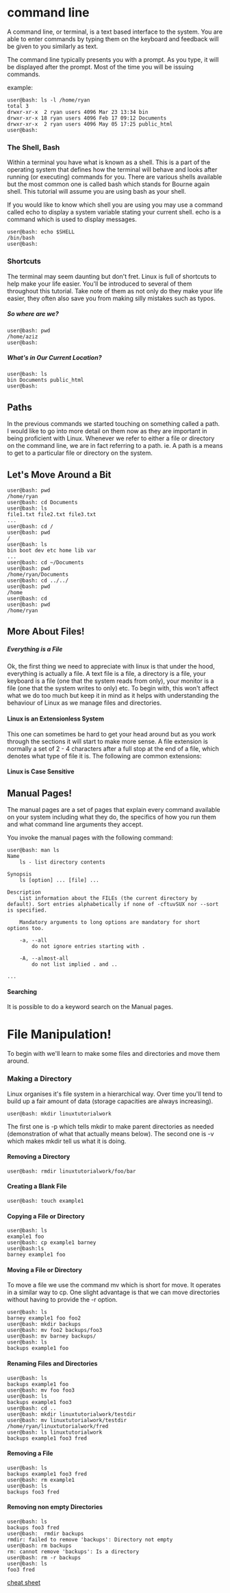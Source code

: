 # command line

A command line, or terminal, is a text based interface to the system. You are able to enter commands by typing them on the keyboard and feedback will be given to you similarly as text.

The command line typically presents you with a prompt. As you type, it will be displayed after the prompt. Most of the time you will be issuing commands.

example:

```
user@bash: ls -l /home/ryan
total 3
drwxr-xr-x  2 ryan users 4096 Mar 23 13:34 bin
drwxr-xr-x 18 ryan users 4096 Feb 17 09:12 Documents
drwxr-xr-x  2 ryan users 4096 May 05 17:25 public_html
user@bash:
```

### The Shell, Bash

Within a terminal you have what is known as a shell. This is a part of the operating system that defines how the terminal will behave and looks after running (or executing) commands for you. There are various shells available but the most common one is called bash which stands for Bourne again shell. This tutorial will assume you are using bash as your shell.

If you would like to know which shell you are using you may use a command called echo to display a system variable stating your current shell. echo is a command which is used to display messages.

```
user@bash: echo $SHELL
/bin/bash
user@bash:
```

### Shortcuts

The terminal may seem daunting but don't fret. Linux is full of shortcuts to help make your life easier. You'll be introduced to several of them throughout this tutorial. Take note of them as not only do they make your life easier, they often also save you from making silly mistakes such as typos.

##### So where are we?

```
user@bash: pwd
/home/aziz
user@bash:
```

##### What's in Our Current Location?

```
user@bash: ls
bin Documents public_html
user@bash:
```

## Paths

In the previous commands we started touching on something called a path. I would like to go into more detail on them now as they are important in being proficient with Linux. Whenever we refer to either a file or directory on the command line, we are in fact referring to a path. ie. A path is a means to get to a particular file or directory on the system.

## Let's Move Around a Bit

```
user@bash: pwd
/home/ryan
user@bash: cd Documents
user@bash: ls
file1.txt file2.txt file3.txt
...
user@bash: cd /
user@bash: pwd
/
user@bash: ls
bin boot dev etc home lib var
...
user@bash: cd ~/Documents
user@bash: pwd
/home/ryan/Documents
user@bash: cd ../../
user@bash: pwd
/home
user@bash: cd
user@bash: pwd
/home/ryan
```

## More About Files!

##### Everything is a File

Ok, the first thing we need to appreciate with linux is that under the hood, everything is actually a file. A text file is a file, a directory is a file, your keyboard is a file (one that the system reads from only), your monitor is a file (one that the system writes to only) etc. To begin with, this won't affect what we do too much but keep it in mind as it helps with understanding the behaviour of Linux as we manage files and directories.

#### Linux is an Extensionless System

This one can sometimes be hard to get your head around but as you work through the sections it will start to make more sense. A file extension is normally a set of 2 - 4 characters after a full stop at the end of a file, which denotes what type of file it is. The following are common extensions:

#### Linux is Case Sensitive

## Manual Pages!

The manual pages are a set of pages that explain every command available on your system including what they do, the specifics of how you run them and what command line arguments they accept.

You invoke the manual pages with the following command:

```
user@bash: man ls
Name
    ls - list directory contents

Synopsis
    ls [option] ... [file] ...

Description
    List information about the FILEs (the current directory by default). Sort entries alphabetically if none of -cftuvSUX nor --sort is specified.

    Mandatory arguments to long options are mandatory for short options too.

    -a, --all
        do not ignore entries starting with .

    -A, --almost-all
        do not list implied . and ..

...
```

#### Searching

It is possible to do a keyword search on the Manual pages.

# File Manipulation!

To begin with we'll learn to make some files and directories and move them around.

### Making a Directory

Linux organises it's file system in a hierarchical way. Over time you'll tend to build up a fair amount of data (storage capacities are always increasing).

```
user@bash: mkdir linuxtutorialwork
```

The first one is -p which tells mkdir to make parent directories as needed (demonstration of what that actually means below). The second one is -v which makes mkdir tell us what it is doing.

#### Removing a Directory

```
user@bash: rmdir linuxtutorialwork/foo/bar
```

#### Creating a Blank File

```
user@bash: touch example1
```

#### Copying a File or Directory

```
user@bash: ls
example1 foo
user@bash: cp example1 barney
user@bash:ls
barney example1 foo
```

#### Moving a File or Directory

To move a file we use the command mv which is short for move. It operates in a similar way to cp. One slight advantage is that we can move directories without having to provide the -r option.

```
user@bash: ls
barney example1 foo foo2
user@bash: mkdir backups
user@bash: mv foo2 backups/foo3
user@bash: mv barney backups/
user@bash: ls
backups example1 foo
```

#### Renaming Files and Directories

```
user@bash: ls
backups example1 foo
user@bash: mv foo foo3
user@bash: ls
backups example1 foo3
user@bash: cd ..
user@bash: mkdir linuxtutorialwork/testdir
user@bash: mv linuxtutorialwork/testdir /home/ryan/linuxtutorialwork/fred
user@bash: ls linuxtutorialwork
backups example1 foo3 fred
```

#### Removing a File

```
user@bash: ls
backups example1 foo3 fred
user@bash: rm example1
user@bash: ls
backups foo3 fred
```

#### Removing non empty Directories

```
user@bash: ls
backups foo3 fred
user@bash:  rmdir backups
rmdir: failed to remove 'backups': Directory not empty
user@bash: rm backups
rm: cannot remove 'backups': Is a directory
user@bash: rm -r backups
user@bash: ls
foo3 fred
```

[cheat sheet](https://ryanstutorials.net/linuxtutorial/cheatsheet.php)
